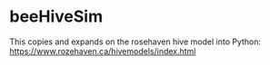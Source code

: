 # beeHiveSim
This copies and expands on the rosehaven hive model into Python: https://www.rozehaven.ca/hivemodels/index.html
